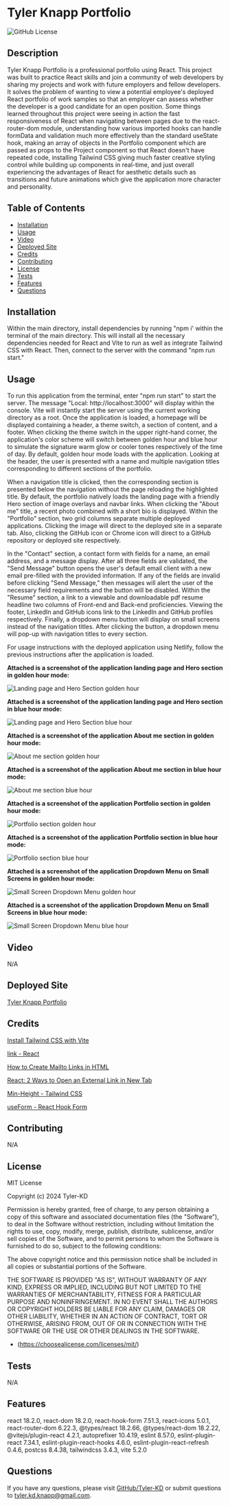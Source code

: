 # Tyler Knapp Portfolio

![GitHub License](https://img.shields.io/badge/license-MIT-default.svg)

## Description

Tyler Knapp Portfolio is a professional portfolio using React.  This project was built to practice React skills and join a community of web developers by sharing my projects and work with future employers and fellow developers.  It solves the problem of wanting to view a potential employee's deployed React portfolio of work samples so that an employer can assess whether the developer is a good candidate for an open position.  Some things learned throughout this project were seeing in action the fast responsiveness of React when navigating between pages due to the react-router-dom module, understanding how various imported hooks can handle formData and validation much more effectively than the standard useState hook, making an array of objects in the Portfolio component which are passed as props to the Project component so that React doesn't have repeated code, installing Tailwind CSS giving much faster creative styling control while building up components in real-time, and just overall experiencing the advantages of React for aesthetic details such as transitions and future animations which give the application more character and personality.

## Table of Contents

* [Installation](#installation)
* [Usage](#usage)
* [Video](#video)
* [Deployed Site](#deployed-site)
* [Credits](#credits)
* [Contributing](#contributing)
* [License](#license)
* [Tests](#tests)
* [Features](#features)
* [Questions](#questions)

## Installation

Within the main directory, install dependencies by running "npm i' within the terminal of the main directory.  This will install all the necessary dependencies needed for React and Vite to run as well as integrate Tailwind CSS with React.  Then, connect to the server with the command "npm run start."

## Usage

To run this application from the terminal, enter "npm run start" to start the server.  The message "Local: http://localhost:3000" will display within the console.  Vite will instantly start the server using the current working directory as a root.  Once the application is loaded, a homepage will be displayed containing a header, a theme switch, a section of content, and a footer.  When clicking the theme switch in the upper right-hand corner, the application's color scheme will switch between golden hour and blue hour to simulate the signature warm glow or cooler tones respectively of the time of day.  By default, golden hour mode loads with the application.  Looking at the header, the user is presented with a name and multiple navigation titles corresponding to different sections of the portfolio.

When a navigation title is clicked, then the corresponding section is presented below the navigation without the page reloading the highlighted title.  By default, the portfolio natively loads the landing page with a friendly Hero section of image overlays and navbar links.  When clicking the "About me" title, a recent photo combined with a short bio is displayed.  Within the "Portfolio" section, two grid columns separate multiple deployed applications.  Clicking the image will direct to the deployed site in a separate tab.  Also, clicking the GitHub icon or Chrome icon will direct to a GitHub repository or deployed site respectively.  

In the "Contact" section, a contact form with fields for a name, an email address, and a message display.  After all three fields are validated, the "Send Message" button opens the user's default email client with a new email pre-filled with the provided information.  If any of the fields are invalid before clicking "Send Message," then messages will alert the user of the necessary field requirements and the button will be disabled.  Within the "Resume" section, a link to a viewable and downloadable pdf resume headline two columns of Front-end and Back-end proficiencies.  Viewing the footer, LinkedIn and GitHub icons link to the LinkedIn and GitHub profiles respectively.  Finally, a dropdown menu button will display on small screens instead of the navigation titles.  After clicking the button, a dropdown menu will pop-up with navigation titles to every section.

For usage instructions with the deployed application using Netlify, follow the previous instructions after the application is loaded.

**Attached is a screenshot of the application landing page and Hero section in golden hour mode:**

![Landing page and Hero Section golden hour](/public/assets/React%20Portfolio%20Landing%20page%20-GH.png)

**Attached is a screenshot of the application landing page and Hero section in blue hour mode:**

![Landing page and Hero Section blue hour](/public/assets/React%20Portfolio%20Landing%20page%20-BH.png)

**Attached is a screenshot of the application About me section in golden hour mode:**

![About me section golden hour](/public/assets/React%20Portfolio%20-%20About%20me%20section-GH.png)

**Attached is a screenshot of the application About me section in blue hour mode:**

![About me section blue hour](/public/assets/React%20Portfolio%20-%20About%20me%20section-BH.png)

**Attached is a screenshot of the application Portfolio section in golden hour mode:**

![Portfolio section golden hour](/public/assets/React%20Portfolio%20-%20Portfolio%20section-GH.png)

**Attached is a screenshot of the application Portfolio section in blue hour mode:**

![Portfolio section blue hour](/public/assets/React%20Portfolio%20-%20Portfolio%20section-BH.png)

**Attached is a screenshot of the application Dropdown Menu on Small Screens in golden hour mode:**

![Small Screen Dropdown Menu golden hour](/public/assets/React%20Portfolio%20-%20Dropdown%20Menu-GH.png)

**Attached is a screenshot of the application Dropdown Menu on Small Screens in blue hour mode:**

![Small Screen Dropdown Menu blue hour](/public/assets/React%20Portfolio%20-%20Dropdown%20Menu-BH.png)

## Video

N/A

## Deployed Site

[Tyler Knapp Portfolio](https://tyler-knapp-portfolio.netlify.app/)

## Credits

[Install Tailwind CSS with Vite](https://tailwindcss.com/docs/guides/vite)

[link - React](https://react.dev/reference/react-dom/components/link)

[How to Create Mailto Links in HTML](https://www.w3docs.com/snippets/html/how-to-create-mailto-links.html)

[React: 2 Ways to Open an External Link in New Tab](https://www.kindacode.com/article/ways-to-open-an-external-link-in-react/)

[Min-Height - Tailwind CSS](https://tailwindcss.com/docs/min-height)

[useForm - React Hook Form](https://www.react-hook-form.com/api/useform/)

## Contributing

N/A

## License

MIT License

Copyright (c) 2024 Tyler-KD

Permission is hereby granted, free of charge, to any person obtaining a copy
of this software and associated documentation files (the "Software"), to deal
in the Software without restriction, including without limitation the rights
to use, copy, modify, merge, publish, distribute, sublicense, and/or sell
copies of the Software, and to permit persons to whom the Software is
furnished to do so, subject to the following conditions:

The above copyright notice and this permission notice shall be included in all
copies or substantial portions of the Software.

THE SOFTWARE IS PROVIDED "AS IS", WITHOUT WARRANTY OF ANY KIND, EXPRESS OR
IMPLIED, INCLUDING BUT NOT LIMITED TO THE WARRANTIES OF MERCHANTABILITY,
FITNESS FOR A PARTICULAR PURPOSE AND NONINFRINGEMENT. IN NO EVENT SHALL THE
AUTHORS OR COPYRIGHT HOLDERS BE LIABLE FOR ANY CLAIM, DAMAGES OR OTHER
LIABILITY, WHETHER IN AN ACTION OF CONTRACT, TORT OR OTHERWISE, ARISING FROM,
OUT OF OR IN CONNECTION WITH THE SOFTWARE OR THE USE OR OTHER DEALINGS IN THE
SOFTWARE.

* (https://choosealicense.com/licenses/mit/)

## Tests

N/A

## Features

react 18.2.0, react-dom 18.2.0, react-hook-form 7.51.3, react-icons 5.0.1, react-router-dom 6.22.3, @types/react 18.2.66,
@types/react-dom 18.2.22, @vitejs/plugin-react 4.2.1, autoprefixer 10.4.19, eslint 8.57.0, eslint-plugin-react 7.34.1,
eslint-plugin-react-hooks 4.6.0, eslint-plugin-react-refresh 0.4.6, postcss 8.4.38, tailwindcss 3.4.3, vite 5.2.0

## Questions

If you have any questions, please visit [GitHub/Tyler-KD](https://github.com/Tyler-KD) or submit questions to tyler.kd.knapp@gmail.com.